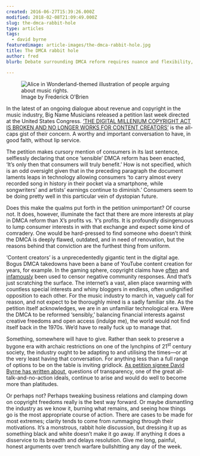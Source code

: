 ```yaml
---
created: 2016-06-27T15:39:26.000Z
modified: 2018-02-08T21:09:49.000Z
slug: the-dmca-rabbit-hole
type: articles
tags:
  - david byrne
featuredimage: article-images/the-dmca-rabbit-hole.jpg
title: The DMCA rabbit hole
author: fred
blurb: Debate surrounding DMCA reform requires nuance and flexibility, not trench warfare bullshitting.

---
```


<figure class="wide">
  <img src="article-images/the-dmca-rabbit-hole.jpg" alt="Alice in Wonderland-themed illustration of people arguing about music rights." />
  <figcaption>Image by Frederick O'Brien</figcaption>
</figure>

In the latest of an ongoing dialogue about revenue and copyright in the music industry, Big Name Musicians released a petition last week directed at the United States Congress. [‘THE DIGITAL MILLENIUM COPYRIGHT ACT IS BROKEN AND NO LONGER WORKS FOR CONTENT CREATORS’](https://www.yahoo.com/music/taylor-swift-paul-mccartney-among-180-artists-signing-100300269.html) is the all-caps gist of their concern. A worthy and important conversation to have, in good faith, without lip service. 

The petition makes cursory mention of consumers in its last sentence, selflessly declaring that once ‘sensible’ DMCA reform has been enacted, ‘It’s only then that consumers will truly benefit.’ How is not specified, which is an odd oversight given that in the preceding paragraph the document laments leaps in technology allowing consumers ‘to carry almost every recorded song in history in their pocket via a smartphone, while songwriters’ and artists’ earnings continue to diminish.’ Consumers seem to be doing pretty well in this particular vein of dystopian future.

Does this make the qualms put forth in the petition unimportant? Of course not. It does, however, illuminate the fact that there are more interests at play in DMCA reform than X’s profits vs. Y’s profits. It is profoundly disingenuous to lump consumer interests in with that exchange and expect some kind of comradery. One would be hard-pressed to find someone who doesn’t think the DMCA is deeply flawed, outdated, and in need of renovation, but the reasons behind that conviction are the furthest thing from uniform. 

‘Content creators’ is a unprecedentedly gigantic tent in the digital age. Bogus DMCA takedowns have been a bane of YouTube content creation for years, for example. In the gaming sphere, copyright claims have [often](https://www.youtube.com/watch?v=S6s0Wpn1zmU) and [infamously](https://www.youtube.com/watch?v=QfgoDDh4kE0) been used to censor negative community responses. And that’s just scratching the surface. The internet’s a vast, alien place swarming with countless special interests and whiny bloggers in endless, often undignified opposition to each other. For the music industry to march in, vaguely call for reason, and not expect to be thoroughly mired is a sadly familiar site. As the petition itself acknowledges, we are in an unfamiliar technological era. Were the DMCA to be reformed ‘sensibly,’ balancing financial interests against creative freedoms and open access (indulge me), the world would not find itself back in the 1970s. We’d have to really fuck up to manage that.

Something, somewhere will have to give. Rather than seek to preserve a bygone era with archaic restrictions on one of the lynchpins of 21<sup>st</sup>
 century society, the industry ought to be adapting to and utilising the times—or at the very least having that conversation. For anything less than a full range of options to be on the table is inviting gridlock. [As petition signee David Byrne has written about](http://www.nytimes.com/2015/08/02/opinion/sunday/open-the-music-industrys-black-box.html), questions of transparency, one of the great all-talk-and-no-action ideals, continue to arise and would do well to become more than platitudes. 
 
 Or perhaps not? Perhaps tweaking business relations and clamping down on copyright freedoms really is the best way forward. Or maybe dismantling the industry as we know it, burning what remains, and seeing how things go is the most appropriate course of action. There are cases to be made for most extremes; clarity tends to come from rummaging through their motivations. It’s a monstrous, rabbit hole discussion, but dressing it up as something black and white doesn’t make it go away. If anything it does a disservice to its breadth and delays resolution. Give me long, painful, honest arguments over trench warfare bullshitting any day of the week.